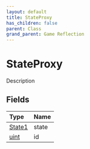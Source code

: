 ```yaml
---
layout: default
title: StateProxy
has_children: false
parent: Class
grand_parent: Game Reflection
---
```

# StateProxy
Description 

## Fields
| Type | Name |
|:-------------|:--------------|
| [State1](/game-reflection/components/state1.md) | state |
| [uint](/game-reflection/components/uint.md) | id |
